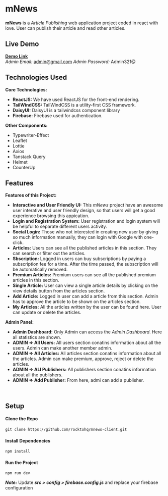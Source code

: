 # mNews

**mNews** is a _Article Publishing_ web application project coded in react with love. User can publish their article and read other articles.

## Live Demo
<a href="https://m-newshq.web.app">**Demo Link**</a>
<br/>
*Admin Email:* admin@gmail.com *Admin Password:* Admin321@

## Technologies Used

**Core Technologies:**

- **ReactJS:** We have used ReactJS for the front-end rendering.
- **TailWindCSS:** TailWindCSS is a utility-first CSS framework.
- **DaisyUI:** DaisyUI is a tailwindcss component library
- **Firebase:** Firebase used for authentication.

**Other Components:**

- Typewriter-Effect
- Leaflet
- Lottie
- Axios
- Tanstack Query
- Helmet
- CounterUp

## Features

**Features of this Project:**

- **Interactive and User Friendly UI:** This _mNews_ project have an awesome user interative and user friendly design, so that users will get a good experience browsing this appication.
- **Login and Registration System:** User registration and login system will be helpful to separate different users activity.
- **Social Login:** Those who not interested in creating new user by giving so much information manually, they can login with Google with one-click.
- **Articles:** Users can see all the published articles in this section. They can search or filter out the articles.
- **Sbscription:** Logged in users can buy subscriptions by paying a subscription fee for a time. After the time passed, the subscription will be automatically removed.
- **Premium Articles:** Premium users can see all the published premium articles in this section.
- **Single Article:** User can view a single article details by clicking on the view details button from the articles section.
- **Add Article:** Logged in user can add a article from this section. Admin has to approve the article to be shown on the articles section.
- **My Articles:** All the articles written by the user can be found here. User can update or delete the articles.

**Admin Panel:**

- **Admin Dashboard:** Only Admin can access the _Admin Dashboard_. Here all statistics are shown.
- **ADMIN => All Users:** All users section conatins information about all the users. Admin can make another member admin.
- **ADMIN => All Articles:** All articles section conatins information about all the articles. Admin can make premium, approve, reject or delete the articles.
- **ADMIN => ALl Publishers:** All publishers section conatins information about all the publishers.
- **ADMIN => Add Publisher:** From here, admi can add a publisher.

<br/>

## Setup

#### Clone the Repo
```
git clone https://github.com/rocktohq/mnews-client.git
```
#### Install Dependencies
```
npm install
```
#### Run the Project
```
npm run dev
```
***Note:*** Update ***src > config > firebase.config.js*** and replace your firebase configuration
